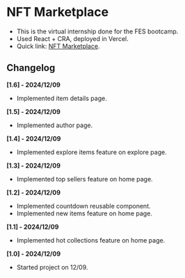 # NFT Marketplace
* This is the virtual internship done for the FES bootcamp.
* Used React + CRA, deployed in Vercel.
* Quick link: <a target="blank" href="https://fes-virtual-internship.vercel.app/">NFT Marketplace</a>.

## Changelog
**[1.6] - 2024/12/09**
* Implemented item details page.

**[1.5] - 2024/12/09**
* Implemented author page.

**[1.4] - 2024/12/09**
* Implemented explore items feature on explore page.

**[1.3] - 2024/12/09**
* Implemented top sellers feature on home page.

**[1.2] - 2024/12/09**
* Implemented countdown reusable component.
* Implemented new items feature on home page.

**[1.1] - 2024/12/09**
* Implemented hot collections feature on home page.

**[1.0] - 2024/12/09**
* Started project on 12/09.